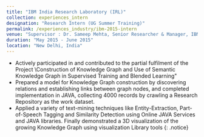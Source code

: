 ```yaml
---
title: "IBM India Research Laboratory (IRL)"
collection: experiences_intern
designation: "Research Intern (UG Summer Training)"
permalink: /experiences_industry/ibm-2015-intern
venue: "Supervisor : Dr. Sameep Mehta, Senior Researcher & Manager, IBM"
duration: "May 2015 - June 2015"
location: "New Delhi, India"
---
```


* Actively participated in and contributed to the partial fulfilment of the Project \Construction of Knowledge Graph
and Use of Semantic Knowledge Graph in Supervised Training and Blended Learning"
* Prepared a model for Knowledge Graph construction by discovering relations and establishing links between graph
nodes, and completed implementation in JAVA, collecting 4000 records by crawling a Research Repository as the
work dataset.
* Applied a variety of text-mining techniques like Entity-Extraction, Part-of-Speech Tagging and Similarity Detection
using Online JAVA Services and JAVA libraries. Finally demonstrated a 3D visualization of the growing Knowledge
Graph using visualization Library tools
{: .notice}